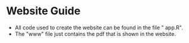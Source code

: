 # Website Guide
- All code used to create the website can be found in the file " app.R". 
- The "www" file just contains the pdf that is shown in the website. 
